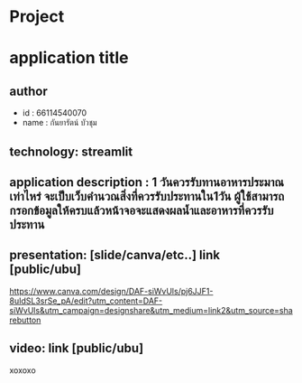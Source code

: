 # Project

# application title
## author
  * id : 66114540070
  * name : กันยารัตน์ บัวชุม
## technology: streamlit
## application description :  1 วันควรรับทานอาหารประมาณเท่าไหร่ จะเป็บเว็บคำนวณสิ่งที่ควรรับประทานใน1วัน ผู้ใช้สามารถกรอกข้อมูลให้ครบแล้วหน้าจอจะแสดงผลน้ำและอาหารที่ควรรับประทาน

## presentation: [slide/canva/etc..] link [public/ubu]
https://www.canva.com/design/DAF-siWvUls/pj6JJF1-8uIdSL3srSe_pA/edit?utm_content=DAF-siWvUls&utm_campaign=designshare&utm_medium=link2&utm_source=sharebutton
## video: link [public/ubu]
 xoxoxo
